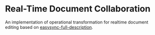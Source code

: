 # Real-Time Document Collaboration

An implementation of operational transformation for realtime document editing based on [easysync-full-description](https://github.com/ether/etherpad-lite/blob/develop/doc/easysync/easysync-full-description.pdf).
